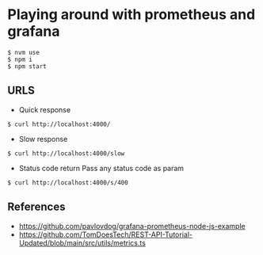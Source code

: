 # Playing around with prometheus and grafana

```
$ nvm use
$ npm i
$ npm start
```

## URLS

- Quick response
```
$ curl http://localhost:4000/
```

- Slow response
```
$ curl http://localhost:4000/slow
```

- Status code return
Pass any status code as param
```
$ curl http://localhost:4000/s/400
```

## References

- https://github.com/pavlovdog/grafana-prometheus-node-js-example
- https://github.com/TomDoesTech/REST-API-Tutorial-Updated/blob/main/src/utils/metrics.ts
